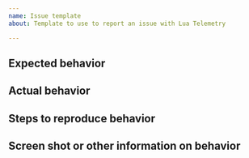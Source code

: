 ```yaml
---
name: Issue template
about: Template to use to report an issue with Lua Telemetry

---
```


## Expected behavior

## Actual behavior

## Steps to reproduce behavior

## Screen shot or other information on behavior
